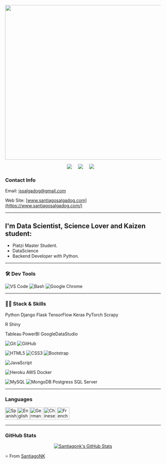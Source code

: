 <img src="https://i.imgur.com/4bBDQM2.png" width="1000" height="500"/>

<p align='center'>
  <a href="www.linkedin.com/in/santiago-salgadonk/" target="_blank"><img src="https://img.shields.io/badge/linkedin-%230077B5.svg?&style=for-the-badge&logo=linkedin&logoColor=white" /></a>&nbsp;&nbsp;&nbsp;&nbsp;
  <a href="https://twitter.com/jssalgadog" target="_blank"><img src="https://img.shields.io/badge/twitter-%231DA1F2.svg?&style=for-the-badge&logo=twitter&logoColor=white" /></a>&nbsp;&nbsp;&nbsp;&nbsp;
  <a href="https://platzi.com/p/javiersantiagosalgado/" target="_blank"><img src="https://img.shields.io/badge/Platzi-98CA3F.svg?&style=for-the-badge&logo=platzi&logoColor=white" /></a>&nbsp;&nbsp;&nbsp;&nbsp;
</p>

### Contact Info

Email: jssalgadog@gmail.com

Web Site: [www.santiagosalgadog.com](https://www.santiagosalgadog.com/)

---

## I'm Data Scientist, Science Lover and Kaizen student:
-  Platzi Master Student.
-  DataScience 
-  Backend Developer with Python.

---


<h3>🛠 Dev Tools</h3>

![VS Code](https://img.shields.io/badge/IDE-VSCode-292e33?style=flat-square&logo=Visual-studio-code&logoColor=fff)
![Bash](https://img.shields.io/badge/_-Bash-292e33?style=flat-square&logo=gnu-bash&logoColor=fff)
![Google Chrome](https://img.shields.io/badge/_-GoogleChrome-292e33?style=flat-square&logo=Google-Chrome&logoColor=fff)

---

<h3>👨‍💻 Stack & Skills</h3>

Python
Django
Flask
TensorFlow
Keras
PyTorch
Scrapy

R
Shiny

Tableau
PowerBI
GoogleDataStudio

![Git](https://img.shields.io/badge/_-Git-292e33?style=flat-square&logo=git&logoColor=fff)
![GitHub](https://img.shields.io/badge/_-GitHub-292e33?style=flat-square&logo=github)

![HTML5](https://img.shields.io/badge/_-HTML5-292e33?style=flat-square&logo=html5&logoColor=white)
![CSS3](https://img.shields.io/badge/_-CSS3-292e33?style=flat-square&logo=css3)
![Bootstrap](https://img.shields.io/badge/_-Bootstrap-292e33?style=flat-square&logo=bootstrap)

![JavaScript](https://img.shields.io/badge/_-JavaScript-292e33?style=flat-square&logo=javascript&logoColor=fff)

![Heroku](https://img.shields.io/badge/_-Heroku-292e33?style=flat-square&logo=heroku&logoColor=fff)
AWS
Docker

![MySQL](https://img.shields.io/badge/_-MySQL-292e33?style=flat-square&logo=MySQL&logoColor=fff)
![MongoDB](https://img.shields.io/badge/_-MongoDB-292e33?style=flat-square&logo=MongoDB&logoColor=fff)
Postgress
SQL Server

---

### Languages

<p align="left"><img src="https://emojipedia-us.s3.dualstack.us-west-1.amazonaws.com/thumbs/240/apple/285/flag-spain_1f1ea-1f1f8.png" alt="Spanish" width="40" height="40"/><img src="https://emojipedia-us.s3.dualstack.us-west-1.amazonaws.com/thumbs/240/apple/285/flag-united-kingdom_1f1ec-1f1e7.png" alt="English" width="40" height="40"/><img src="https://emojipedia-us.s3.dualstack.us-west-1.amazonaws.com/thumbs/120/apple/285/flag-germany_1f1e9-1f1ea.png" alt="German" width="40" height="40"/>
<img src="https://emojipedia-us.s3.dualstack.us-west-1.amazonaws.com/thumbs/120/apple/285/flag-china_1f1e8-1f1f3.png" alt="Chinese" width="40" height="40"/>
<img src="https://emojipedia-us.s3.dualstack.us-west-1.amazonaws.com/thumbs/120/apple/285/flag-france_1f1eb-1f1f7.png" alt="French" width="40" height="40"/>

---
  
  
<h3>GitHub Stats</h3>
<div align="center">
<a href="https://github.com/Santiagonk>
  <img align="center" src="https://github-readme-stats.vercel.app/api/top-langs/?username=Santiagonk&theme=dracula&count_private=true&hide=css,blade" alt="Santiagonk's GitHub Stats" />
</a>

<a href="https://github.com/Santiagonk">
  <img align="center" src="https://github-readme-stats.vercel.app/api?username=Santiagonk&count_private=true&show_icons=true&line_height=27&theme=dracula" alt="Santiagonk's GitHub Stats"/>
</a>
</div>


⭐️ From [SantiagoNK](https://github.com/Santiagonk/)

